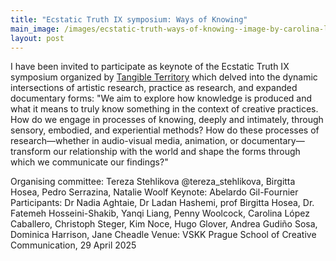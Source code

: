 ```yaml
---
title: "Ecstatic Truth IX symposium: Ways of Knowing"
main_image: /images/ecstatic-truth-ways-of-knowing--image-by-carolina-lopez-caballero.jpg
layout: post
---
```


I have been invited to participate as keynote of the Ecstatic Truth IX symposium organized by <a href="https://tangibleterritory.art/">Tangible Territory</a> which delved into the dynamic intersections of artistic research, practice as research, and expanded documentary forms: "We aim to explore how knowledge is produced and what it means to truly know something in the context of creative practices. How do we engage in processes of knowing, deeply and intimately, through sensory, embodied, and experiential methods? How do these processes of research—whether in audio-visual media, animation, or documentary—transform our relationship with the world and shape the forms through which we communicate our findings?"

Organising committee: Tereza Stehlikova @tereza_stehlikova, Birgitta Hosea, Pedro Serrazina, Natalie Woolf
Keynote: Abelardo Gil-Fournier
Participants: Dr Nadia Aghtaie, Dr Ladan Hashemi, prof Birgitta Hosea, Dr. Fatemeh Hosseini-Shakib, Yanqi Liang, Penny Woolcock, Carolina López Caballero, Christoph Steger, Kim Noce, Hugo Glover, Andrea Gudiño Sosa, Dominica Harrison, Jane Cheadle
Venue: VSKK Prague School of Creative Communication, 29 April 2025